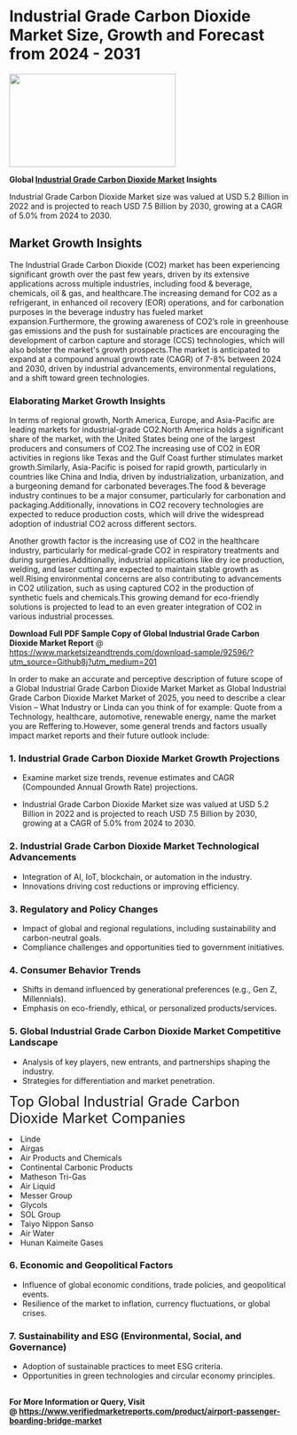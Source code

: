 <H1>Industrial Grade Carbon Dioxide Market Size, Growth and Forecast from 2024 - 2031</H1><img class="aligncenter size-medium wp-image-584254" src="https://thirdeyenews.in/wp-content/uploads/2024/09/Global-Market-Research-300x168.jpeg" alt="" width="300" height="168" /><p><strong>Global&nbsp;<a href="https://www.marketsizeandtrends.com/download-sample/92596/?utm_source=Github8j?utm_medium=201">Industrial Grade Carbon Dioxide Market</a> Insights</strong></p><p>Industrial Grade Carbon Dioxide Market size was valued at USD 5.2 Billion in 2022 and is projected to reach USD 7.5 Billion by 2030, growing at a CAGR of 5.0% from 2024 to 2030.</p><p><h2>Market Growth Insights</h2> <p>The Industrial Grade Carbon Dioxide (CO2) market has been experiencing significant growth over the past few years, driven by its extensive applications across multiple industries, including food & beverage, chemicals, oil & gas, and healthcare.The increasing demand for CO2 as a refrigerant, in enhanced oil recovery (EOR) operations, and for carbonation purposes in the beverage industry has fueled market expansion.Furthermore, the growing awareness of CO2’s role in greenhouse gas emissions and the push for sustainable practices are encouraging the development of carbon capture and storage (CCS) technologies, which will also bolster the market's growth prospects.The market is anticipated to expand at a compound annual growth rate (CAGR) of 7-8% between 2024 and 2030, driven by industrial advancements, environmental regulations, and a shift toward green technologies.</p> <h3>Elaborating Market Growth Insights</h3> <p>In terms of regional growth, North America, Europe, and Asia-Pacific are leading markets for industrial-grade CO2.North America holds a significant share of the market, with the United States being one of the largest producers and consumers of CO2.The increasing use of CO2 in EOR activities in regions like Texas and the Gulf Coast further stimulates market growth.Similarly, Asia-Pacific is poised for rapid growth, particularly in countries like China and India, driven by industrialization, urbanization, and a burgeoning demand for carbonated beverages.The food & beverage industry continues to be a major consumer, particularly for carbonation and packaging.Additionally, innovations in CO2 recovery technologies are expected to reduce production costs, which will drive the widespread adoption of industrial CO2 across different sectors.</p> <p>Another growth factor is the increasing use of CO2 in the healthcare industry, particularly for medical-grade CO2 in respiratory treatments and during surgeries.Additionally, industrial applications like dry ice production, welding, and laser cutting are expected to maintain stable growth as well.Rising environmental concerns are also contributing to advancements in CO2 utilization, such as using captured CO2 in the production of synthetic fuels and chemicals.This growing demand for eco-friendly solutions is projected to lead to an even greater integration of CO2 in various industrial processes.</p> <p><span class=""><strong>Download Full PDF Sample Copy of Global Industrial Grade Carbon Dioxide Market Report</strong> @ <a href="https://www.marketsizeandtrends.com/download-sample/92596/?utm_source=Github8j?utm_medium=201" target="_blank">https://www.marketsizeandtrends.com/download-sample/92596/?utm_source=Github8j?utm_medium=201</a></span></p><p>In order to make an accurate and perceptive description of future scope of a Global&nbsp;Industrial Grade Carbon Dioxide Market Market as Global&nbsp;Industrial Grade Carbon Dioxide Market Market of 2025, you need to describe a clear Vision &ndash; What Industry or Linda can you think of for example: Quote from a Technology, healthcare, automotive, renewable energy, name the market you are Reffering to.However, some general trends and factors usually impact market reports and their future outlook include:</p><h3>1.&nbsp;<strong>Industrial Grade Carbon Dioxide Market Growth Projections</strong></h3><ul><li>Examine market size trends, revenue estimates and CAGR (Compounded Annual Growth Rate) projections.</li><li><p>Industrial Grade Carbon Dioxide Market size was valued at USD 5.2 Billion in 2022 and is projected to reach USD 7.5 Billion by 2030, growing at a CAGR of 5.0% from 2024 to 2030.</p></li></ul><h3>2.&nbsp;<strong>Industrial Grade Carbon Dioxide Market Technological Advancements</strong></h3><ul><li>Integration of AI, IoT, blockchain, or automation in the industry.</li><li>Innovations driving cost reductions or improving efficiency.</li></ul><h3>3.&nbsp;<strong>Regulatory and Policy Changes</strong></h3><ul><li>Impact of global and regional regulations, including sustainability and carbon-neutral goals.</li><li>Compliance challenges and opportunities tied to government initiatives.</li></ul><h3>4.&nbsp;<strong>Consumer Behavior Trends</strong></h3><ul><li>Shifts in demand influenced by generational preferences (e.g., Gen Z, Millennials).</li><li>Emphasis on eco-friendly, ethical, or personalized products/services.</li></ul><h3>5.&nbsp;<strong>Global Industrial Grade Carbon Dioxide Market Competitive Landscape</strong></h3><ul><li>Analysis of key players, new entrants, and partnerships shaping the industry.</li><li>Strategies for differentiation and market penetration.</li></ul><p data-pm-slice="1 1 []"><span style="color: inherit; font-family: inherit; font-size: 25px;">Top Global Industrial Grade Carbon Dioxide Market Companies</span></p><div class="" data-test-id=""><p><li>Linde</li><li> Airgas</li><li> Air Products and Chemicals</li><li> Continental Carbonic Products</li><li> Matheson Tri-Gas</li><li> Air Liquid</li><li> Messer Group</li><li> Glycols</li><li> SOL Group</li><li> Taiyo Nippon Sanso</li><li> Air Water</li><li> Hunan Kaimeite Gases</li></p></div><h3>6.&nbsp;<strong>Economic and Geopolitical Factors</strong></h3><ul><li>Influence of global economic conditions, trade policies, and geopolitical events.</li><li>Resilience of the market to inflation, currency fluctuations, or global crises.</li></ul><h3>7.&nbsp;<strong>Sustainability and ESG (Environmental, Social, and Governance)</strong></h3><ul><li>Adoption of sustainable practices to meet ESG criteria.</li><li>Opportunities in green technologies and circular economy principles.</li></ul><h2><strong style="font-size: 14px;">For More Information or Query, Visit @&nbsp;</strong><a style="background-color: #ffffff; font-size: 14px;" href="https://www.marketsizeandtrends.com/report/industrial-grade-carbon-dioxide-market/" target="_blank">https://www.verifiedmarketreports.com/product/airport-passenger-boarding-bridge-market</a></h2>